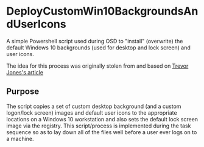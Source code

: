 # DeployCustomWin10BackgroundsAndUserIcons
A simple Powershell script used during OSD to "install" (overwrite) the default Windows 10 backgrounds (used for desktop and lock screen) and user icons.

The idea for this process was originally stolen from and based on [Trevor Jones's article](https://smsagent.wordpress.com/2017/07/06/setting-the-default-wallpaper-for-windows-10-during-configmgr-osd/)
## Purpose
The script copies a set of custom desktop background (and a custom logon/lock screen) images and default user icons to the appropriate locations on a Windows 10 workstation and also sets the default lock screen image via the registry. This script/process is implemented during the task sequence so as to lay down all of the files well before a user ever logs on to a machine.